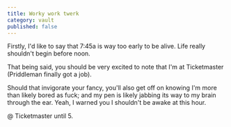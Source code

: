 ```yaml
---
title: Worky work twerk
category: vault
published: false
---
```


Firstly, I'd like to say that 7:45a is way too early to be alive. Life really
shouldn't begin before noon.

That being said, you should be very excited to note that I'm at Ticketmaster
(Priddleman finally got a job).

Should that invigorate your fancy, you'll also get off on knowing I'm more
than likely bored as fuck; and my pen is likely jabbing its way to my brain
through the ear. Yeah, I warned you I shouldn't be awake at this hour.

@ Ticketmaster until 5.

